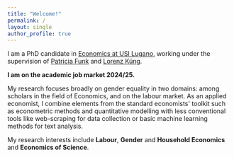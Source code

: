 ```yaml
---
title: "Welcome!"
permalink: /
layout: single
author_profile: true
---
```

I am a PhD candidate in [Economics at USI Lugano](https://idep.usi.ch/), working under the supervision of [Patricia Funk](https://sites.google.com/site/patriciafelicitasfunk/patricia-funks-research-webpage) and [Lorenz Küng](https://lorenzkueng.droppages.com/). 

__I am on the academic job market 2024/25.__

My research focuses broadly on gender equality in two domains: among scholars in the field of Economics, and on the labour market. As an applied economist, I combine elements from the standard economists' toolkit such as econometric methods and quantitative modelling with less conventional tools like web-scraping for data collection or basic machine learning methods for text analysis.

My research interests include __Labour__, __Gender__ and __Household Economics__ and __Economics of Science__.
